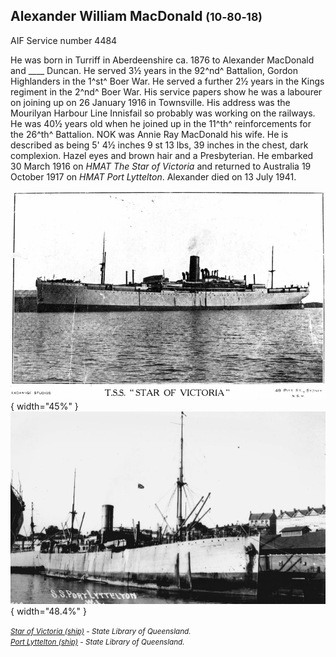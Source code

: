 ## Alexander William MacDonald <small>(10‑80‑18)</small>

AIF Service number 4484

He was born in Turriff in Aberdeenshire ca. 1876 to Alexander MacDonald and ____ Duncan. He served 3½ years in the 92^nd^ Battalion, Gordon Highlanders in the 1^st^ Boer War. He served a further 2½ years in the Kings regiment in the 2^nd^ Boer War. His service papers show he was a labourer on joining up on 26 January 1916 in Townsville. His address was the Mourilyan Harbour Line Innisfail so probably was working on the railways. He was 40½ years old when he joined up in the 11^th^ reinforcements for the 26^th^ Battalion. NOK was Annie Ray MacDonald his wife. He is described as being 5' 4½ inches 9 st 13 lbs, 39 inches in the chest, dark complexion. Hazel eyes and brown hair and a Presbyterian. He embarked 30 March 1916 on *HMAT The Star of Victoria* and returned to Australia 19 October 1917 on *HMAT Port Lyttelton*. Alexander died on 13 July 1941.

![Star of Victoria (ship)](../assets/star-of-victoria-ship.jpg){ width="45%" }  ![Port Lyttelton (ship)](../assets/port-lyttelton-ship.jpg){ width="48.4%" }

*<small>[Star of Victoria (ship)](http://onesearch.slq.qld.gov.au/permalink/f/1upgmng/slq_alma21220409940002061) - State Library of Queensland. </small>* <br>
*<small>[Port Lyttelton (ship)](http://onesearch.slq.qld.gov.au/permalink/f/1upgmng/slq_alma21218360000002061) - State Library of Queensland.</small>*
